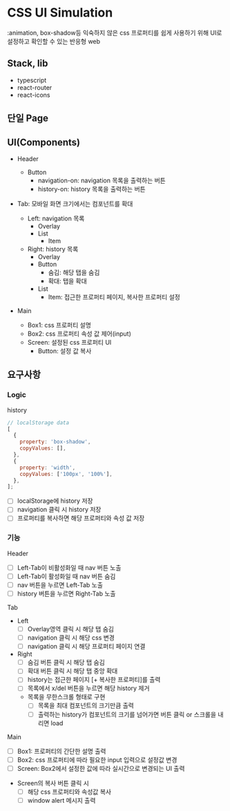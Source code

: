 # CSS UI Simulation

:animation, box-shadow등 익숙하지 않은 css 프로퍼티를 쉽게 사용하기 위해 UI로 설정하고 확인할 수 있는 반응형 web

## Stack, lib

- typescript
- react-router
- react-icons

## 단일 Page

## UI(Components)

- Header

  - Button
    - navigation-on: navigation 목록을 출력하는 버튼
    - history-on: history 목록을 출력하는 버튼

- Tab: 모바일 화면 크기에서는 컴포넌트를 확대

  - Left: navigation 목록
    - Overlay
    - List
      - Item
  - Right: history 목록
    - Overlay
    - Button
      - 숨김: 해당 탭을 숨김
      - 확대: 탭을 확대
    - List
      - Item: 접근한 프로퍼티 페이지, 복사한 프로퍼티 설정

- Main
  - Box1: css 프로퍼티 설명
  - Box2: css 프로퍼티 속성 값 제어(input)
  - Screen: 설정된 css 프로퍼티 UI
    - Button: 설정 값 복사

## 요구사항

### Logic

history

```javascript
// localStorage data
[
  {
    property: 'box-shadow',
    copyValues: [],
  },
  {
    property: 'width',
    copyValues: ['100px', '100%'],
  },
];
```

- [ ] localStorage에 history 저장
- [ ] navigation 클릭 시 history 저장
- [ ] 프로퍼티를 복사하면 해당 프로퍼티와 속성 값 저장

### 기능

Header

- [ ] Left-Tab이 비활성화일 때 nav 버튼 노출
- [ ] Left-Tab이 활성화일 때 nav 버튼 숨김
- [ ] nav 버튼을 누르면 Left-Tab 노출
- [ ] history 버튼을 누르면 Right-Tab 노출

Tab

- Left
  - [ ] Overlay영역 클릭 시 해당 탭 숨김
  - [ ] navigation 클릭 시 해당 css 변경
  - [ ] navigation 클릭 시 해당 프로퍼티 페이지 연결
- Right
  - [ ] 숨김 버튼 클릭 시 해당 탭 숨김
  - [ ] 확대 버튼 클릭 시 해당 탭 중앙 확대
  - [ ] history는 접근한 페이지 [+ 복사한 프로퍼티]를 출력
  - [ ] 목록에서 x/del 버튼을 누르면 해당 history 제거
  - 목록을 무한스크롤 형태로 구현
    - [ ] 목록을 최대 컴포넌트의 크기만큼 출력
    - [ ] 출력하는 history가 컴포넌트의 크기를 넘어가면 버튼 클릭 or 스크롤을 내리면 load

Main

- [ ] Box1: 프로퍼티의 간단한 설명 출력
- [ ] Box2: css 프로퍼티에 따라 필요한 input 입력으로 설정값 변경
- [ ] Screen: Box2에서 설정한 값에 따라 실시간으로 변경되는 UI 출력
- Screen의 복사 버튼 클릭 시
  - [ ] 해당 css 프로퍼티와 속성값 복사
  - [ ] window alert 메시지 출력
